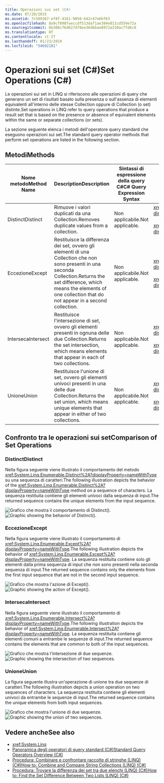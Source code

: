 ```yaml
---
title: Operazioni sui set (C#)
ms.date: 07/20/2015
ms.assetid: 7c589367-ef8f-4161-9050-642c47e6bf63
ms.openlocfilehash: 8a9cf898faeccdf513daf1ae384e811cd559e72a
ms.sourcegitcommit: 6b308cf6d627d78ee36dbbae8972a310ac7fd6c8
ms.translationtype: HT
ms.contentlocale: it-IT
ms.lasthandoff: 01/23/2019
ms.locfileid: "54692181"
---
```

# <a name="set-operations-c"></a><span data-ttu-id="57dbc-102">Operazioni sui set (C#)</span><span class="sxs-lookup"><span data-stu-id="57dbc-102">Set Operations (C#)</span></span>
<span data-ttu-id="57dbc-103">Le operazioni sui set in LINQ si riferiscono alle operazioni di query che generano un set di risultati basato sulla presenza o sull'assenza di elementi equivalenti all'interno delle stesse Collection oppure di Collection (o set) distinte.</span><span class="sxs-lookup"><span data-stu-id="57dbc-103">Set operations in LINQ refer to query operations that produce a result set that is based on the presence or absence of equivalent elements within the same or separate collections (or sets).</span></span>  
  
 <span data-ttu-id="57dbc-104">La sezione seguente elenca i metodi dell'operatore query standard che eseguono operazioni sui set.</span><span class="sxs-lookup"><span data-stu-id="57dbc-104">The standard query operator methods that perform set operations are listed in the following section.</span></span>  
  
## <a name="methods"></a><span data-ttu-id="57dbc-105">Metodi</span><span class="sxs-lookup"><span data-stu-id="57dbc-105">Methods</span></span>  
  
|<span data-ttu-id="57dbc-106">Nome metodo</span><span class="sxs-lookup"><span data-stu-id="57dbc-106">Method Name</span></span>|<span data-ttu-id="57dbc-107">Description</span><span class="sxs-lookup"><span data-stu-id="57dbc-107">Description</span></span>|<span data-ttu-id="57dbc-108">Sintassi di espressione della query C#</span><span class="sxs-lookup"><span data-stu-id="57dbc-108">C# Query Expression Syntax</span></span>|<span data-ttu-id="57dbc-109">Altre informazioni</span><span class="sxs-lookup"><span data-stu-id="57dbc-109">More Information</span></span>|  
|-----------------|-----------------|---------------------------------|----------------------|  
|<span data-ttu-id="57dbc-110">Distinct</span><span class="sxs-lookup"><span data-stu-id="57dbc-110">Distinct</span></span>|<span data-ttu-id="57dbc-111">Rimuove i valori duplicati da una Collection.</span><span class="sxs-lookup"><span data-stu-id="57dbc-111">Removes duplicate values from a collection.</span></span>|<span data-ttu-id="57dbc-112">Non applicabile.</span><span class="sxs-lookup"><span data-stu-id="57dbc-112">Not applicable.</span></span>|<xref:System.Linq.Enumerable.Distinct%2A?displayProperty=nameWithType><br /><br /> <xref:System.Linq.Queryable.Distinct%2A?displayProperty=nameWithType>|  
|<span data-ttu-id="57dbc-113">Eccezione</span><span class="sxs-lookup"><span data-stu-id="57dbc-113">Except</span></span>|<span data-ttu-id="57dbc-114">Restituisce la differenza dei set, ovvero gli elementi di una Collection che non sono presenti in una seconda Collection.</span><span class="sxs-lookup"><span data-stu-id="57dbc-114">Returns the set difference, which means the elements of one collection that do not appear in a second collection.</span></span>|<span data-ttu-id="57dbc-115">Non applicabile.</span><span class="sxs-lookup"><span data-stu-id="57dbc-115">Not applicable.</span></span>|<xref:System.Linq.Enumerable.Except%2A?displayProperty=nameWithType><br /><br /> <xref:System.Linq.Queryable.Except%2A?displayProperty=nameWithType>|  
|<span data-ttu-id="57dbc-116">Interseca</span><span class="sxs-lookup"><span data-stu-id="57dbc-116">Intersect</span></span>|<span data-ttu-id="57dbc-117">Restituisce l'intersezione di set, ovvero gli elementi presenti in ognuna delle due Collection.</span><span class="sxs-lookup"><span data-stu-id="57dbc-117">Returns the set intersection, which means elements that appear in each of two collections.</span></span>|<span data-ttu-id="57dbc-118">Non applicabile.</span><span class="sxs-lookup"><span data-stu-id="57dbc-118">Not applicable.</span></span>|<xref:System.Linq.Enumerable.Intersect%2A?displayProperty=nameWithType><br /><br /> <xref:System.Linq.Queryable.Intersect%2A?displayProperty=nameWithType>|  
|<span data-ttu-id="57dbc-119">Unione</span><span class="sxs-lookup"><span data-stu-id="57dbc-119">Union</span></span>|<span data-ttu-id="57dbc-120">Restituisce l'unione di set, ovvero gli elementi univoci presenti in una delle due Collection.</span><span class="sxs-lookup"><span data-stu-id="57dbc-120">Returns the set union, which means unique elements that appear in either of two collections.</span></span>|<span data-ttu-id="57dbc-121">Non applicabile.</span><span class="sxs-lookup"><span data-stu-id="57dbc-121">Not applicable.</span></span>|<xref:System.Linq.Enumerable.Union%2A?displayProperty=nameWithType><br /><br /> <xref:System.Linq.Queryable.Union%2A?displayProperty=nameWithType>|  
  
## <a name="comparison-of-set-operations"></a><span data-ttu-id="57dbc-122">Confronto tra le operazioni sui set</span><span class="sxs-lookup"><span data-stu-id="57dbc-122">Comparison of Set Operations</span></span>  
  
### <a name="distinct"></a><span data-ttu-id="57dbc-123">Distinct</span><span class="sxs-lookup"><span data-stu-id="57dbc-123">Distinct</span></span>  
 <span data-ttu-id="57dbc-124">Nella figura seguente viene illustrato il comportamento del metodo <xref:System.Linq.Enumerable.Distinct%2A?displayProperty=nameWithType> su una sequenza di caratteri.</span><span class="sxs-lookup"><span data-stu-id="57dbc-124">The following illustration depicts the behavior of the <xref:System.Linq.Enumerable.Distinct%2A?displayProperty=nameWithType> method on a sequence of characters.</span></span> <span data-ttu-id="57dbc-125">La sequenza restituita contiene gli elementi univoci dalla sequenza di input.</span><span class="sxs-lookup"><span data-stu-id="57dbc-125">The returned sequence contains the unique elements from the input sequence.</span></span>  
  
 <span data-ttu-id="57dbc-126">![Grafico che mostra il comportamento di Distinct&#40;&#41;.](../../../../csharp/programming-guide/concepts/linq/media/distinct.png "Distinct")</span><span class="sxs-lookup"><span data-stu-id="57dbc-126">![Graphic showing the behavior of Distinct&#40;&#41;.](../../../../csharp/programming-guide/concepts/linq/media/distinct.png "Distinct")</span></span>  
  
### <a name="except"></a><span data-ttu-id="57dbc-127">Eccezione</span><span class="sxs-lookup"><span data-stu-id="57dbc-127">Except</span></span>  
 <span data-ttu-id="57dbc-128">Nella figura seguente viene illustrato il comportamento di <xref:System.Linq.Enumerable.Except%2A?displayProperty=nameWithType>.</span><span class="sxs-lookup"><span data-stu-id="57dbc-128">The following illustration depicts the behavior of <xref:System.Linq.Enumerable.Except%2A?displayProperty=nameWithType>.</span></span> <span data-ttu-id="57dbc-129">La sequenza restituita contiene solo gli elementi dalla prima sequenza di input che non sono presenti nella seconda sequenza di input.</span><span class="sxs-lookup"><span data-stu-id="57dbc-129">The returned sequence contains only the elements from the first input sequence that are not in the second input sequence.</span></span>  
  
 <span data-ttu-id="57dbc-130">![Grafico che mostra l'azione di Except&#40;&#41;.](../../../../csharp/programming-guide/concepts/linq/media/except.png "Except")</span><span class="sxs-lookup"><span data-stu-id="57dbc-130">![Graphic showing the action of Except&#40;&#41;.](../../../../csharp/programming-guide/concepts/linq/media/except.png "Except")</span></span>  
  
### <a name="intersect"></a><span data-ttu-id="57dbc-131">Interseca</span><span class="sxs-lookup"><span data-stu-id="57dbc-131">Intersect</span></span>  
 <span data-ttu-id="57dbc-132">Nella figura seguente viene illustrato il comportamento di <xref:System.Linq.Enumerable.Intersect%2A?displayProperty=nameWithType>.</span><span class="sxs-lookup"><span data-stu-id="57dbc-132">The following illustration depicts the behavior of <xref:System.Linq.Enumerable.Intersect%2A?displayProperty=nameWithType>.</span></span> <span data-ttu-id="57dbc-133">La sequenza restituita contiene gli elementi comuni a entrambe le sequenze di input.</span><span class="sxs-lookup"><span data-stu-id="57dbc-133">The returned sequence contains the elements that are common to both of the input sequences.</span></span>  
  
 <span data-ttu-id="57dbc-134">![Grafico che mostra l'intersezione di due sequenze.](../../../../csharp/programming-guide/concepts/linq/media/intersect.png "Intersect")</span><span class="sxs-lookup"><span data-stu-id="57dbc-134">![Graphic showing the intersection of two sequences.](../../../../csharp/programming-guide/concepts/linq/media/intersect.png "Intersect")</span></span>  
  
### <a name="union"></a><span data-ttu-id="57dbc-135">Unione</span><span class="sxs-lookup"><span data-stu-id="57dbc-135">Union</span></span>  
 <span data-ttu-id="57dbc-136">La figura seguente illustra un'operazione di unione tra due sequenze di caratteri.</span><span class="sxs-lookup"><span data-stu-id="57dbc-136">The following illustration depicts a union operation on two sequences of characters.</span></span> <span data-ttu-id="57dbc-137">La sequenza restituita contiene gli elementi univoci da entrambe le sequenze di input.</span><span class="sxs-lookup"><span data-stu-id="57dbc-137">The returned sequence contains the unique elements from both input sequences.</span></span>  
  
 <span data-ttu-id="57dbc-138">![Grafico che mostra l'unione di due sequenze.](../../../../csharp/programming-guide/concepts/linq/media/union.png "Union")</span><span class="sxs-lookup"><span data-stu-id="57dbc-138">![Graphic showing the union of two sequences.](../../../../csharp/programming-guide/concepts/linq/media/union.png "Union")</span></span>  
  
## <a name="see-also"></a><span data-ttu-id="57dbc-139">Vedere anche</span><span class="sxs-lookup"><span data-stu-id="57dbc-139">See also</span></span>

- <xref:System.Linq>
- [<span data-ttu-id="57dbc-140">Panoramica degli operatori di query standard (C#)</span><span class="sxs-lookup"><span data-stu-id="57dbc-140">Standard Query Operators Overview (C#)</span></span>](../../../../csharp/programming-guide/concepts/linq/standard-query-operators-overview.md)
- [<span data-ttu-id="57dbc-141">Procedura: Combinare e confrontare raccolte di stringhe (LINQ) (C#)</span><span class="sxs-lookup"><span data-stu-id="57dbc-141">How to: Combine and Compare String Collections (LINQ) (C#)</span></span>](../../../../csharp/programming-guide/concepts/linq/how-to-combine-and-compare-string-collections-linq.md)
- [<span data-ttu-id="57dbc-142">Procedura: Trovare la differenza dei set tra due elenchi (LINQ) (C#)</span><span class="sxs-lookup"><span data-stu-id="57dbc-142">How to: Find the Set Difference Between Two Lists (LINQ) (C#)</span></span>](../../../../csharp/programming-guide/concepts/linq/how-to-find-the-set-difference-between-two-lists-linq.md)

